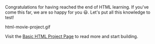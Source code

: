 Congratulations for having reached the end of
HTML learning. If you've come this far, we are
so happy for you 😃. Let's put all this knowledge
to test!

<image>html-movie-project.gif</image>

Visit the [Basic HTML Project Page](https://academy.bigbinary.com/projects/movie-details) to read more and start building.
